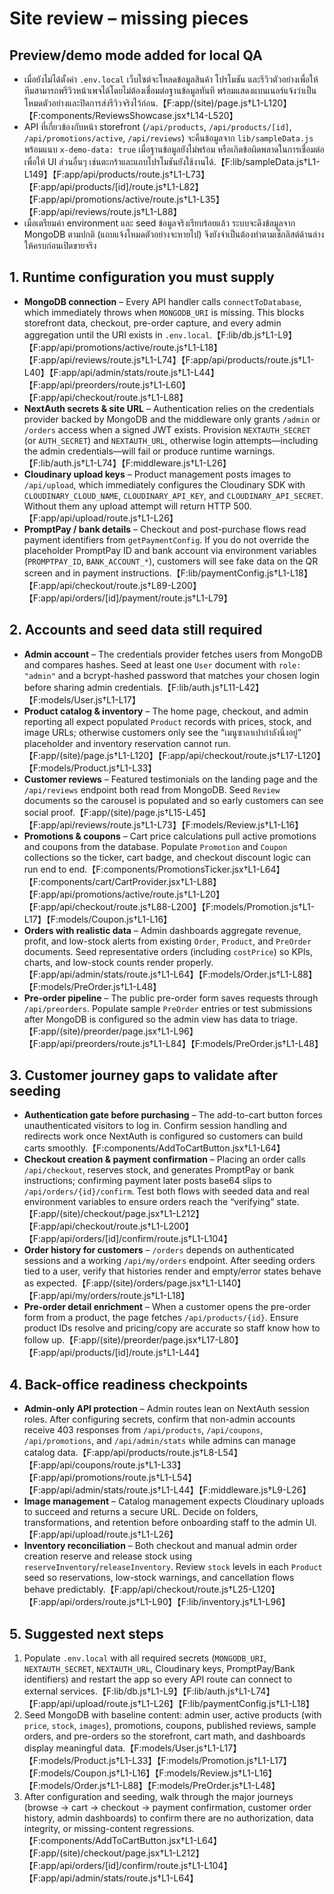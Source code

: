 # Site review – missing pieces

## Preview/demo mode added for local QA
- เมื่อยังไม่ได้ตั้งค่า `.env.local` เว็บไซต์จะโหลดข้อมูลสินค้า โปรโมชัน และรีวิวตัวอย่างเพื่อให้ทีมสามารถพรีวิวหน้าเพจได้โดยไม่ต้องเชื่อมต่อฐานข้อมูลทันที พร้อมแสดงแบนเนอร์แจ้งว่าเป็นโหมดตัวอย่างและปิดการส่งรีวิวจริงไว้ก่อน.【F:app/(site)/page.js†L1-L120】【F:components/ReviewsShowcase.jsx†L14-L520】
- API ที่เกี่ยวข้องกับหน้า storefront (`/api/products`, `/api/products/[id]`, `/api/promotions/active`, `/api/reviews`) จะคืนข้อมูลจาก `lib/sampleData.js` พร้อมแนบ `x-demo-data: true` เมื่อฐานข้อมูลยังไม่พร้อม หรือเกิดข้อผิดพลาดในการเชื่อมต่อ เพื่อให้ UI ส่วนอื่นๆ เช่นตะกร้าและแถบโปรโมชันยังใช้งานได้.【F:lib/sampleData.js†L1-L149】【F:app/api/products/route.js†L1-L73】【F:app/api/products/[id]/route.js†L1-L82】【F:app/api/promotions/active/route.js†L1-L35】【F:app/api/reviews/route.js†L1-L88】
- เมื่อเตรียมค่า environment และ seed ข้อมูลจริงเรียบร้อยแล้ว ระบบจะดึงข้อมูลจาก MongoDB ตามปกติ (แถบแจ้งโหมดตัวอย่างจะหายไป) จึงยังจำเป็นต้องทำตามเช็กลิสต์ด้านล่างให้ครบก่อนเปิดขายจริง

## 1. Runtime configuration you must supply
- **MongoDB connection** – Every API handler calls `connectToDatabase`, which immediately throws when `MONGODB_URI` is missing. This blocks storefront data, checkout, pre-order capture, and every admin aggregation until the URI exists in `.env.local`.【F:lib/db.js†L1-L9】【F:app/api/promotions/active/route.js†L1-L18】【F:app/api/reviews/route.js†L1-L74】【F:app/api/products/route.js†L1-L40】【F:app/api/admin/stats/route.js†L1-L44】【F:app/api/preorders/route.js†L1-L60】【F:app/api/checkout/route.js†L1-L88】
- **NextAuth secrets & site URL** – Authentication relies on the credentials provider backed by MongoDB and the middleware only grants `/admin` or `/orders` access when a signed JWT exists. Provision `NEXTAUTH_SECRET` (or `AUTH_SECRET`) and `NEXTAUTH_URL`, otherwise login attempts—including the admin credentials—will fail or produce runtime warnings.【F:lib/auth.js†L1-L74】【F:middleware.js†L1-L26】
- **Cloudinary upload keys** – Product management posts images to `/api/upload`, which immediately configures the Cloudinary SDK with `CLOUDINARY_CLOUD_NAME`, `CLOUDINARY_API_KEY`, and `CLOUDINARY_API_SECRET`. Without them any upload attempt will return HTTP 500.【F:app/api/upload/route.js†L1-L26】
- **PromptPay / bank details** – Checkout and post-purchase flows read payment identifiers from `getPaymentConfig`. If you do not override the placeholder PromptPay ID and bank account via environment variables (`PROMPTPAY_ID`, `BANK_ACCOUNT_*`), customers will see fake data on the QR screen and in payment instructions.【F:lib/paymentConfig.js†L1-L18】【F:app/api/checkout/route.js†L89-L200】【F:app/api/orders/[id]/payment/route.js†L1-L79】

## 2. Accounts and seed data still required
- **Admin account** – The credentials provider fetches users from MongoDB and compares hashes. Seed at least one `User` document with `role: "admin"` and a bcrypt-hashed password that matches your chosen login before sharing admin credentials.【F:lib/auth.js†L11-L42】【F:models/User.js†L1-L17】
- **Product catalog & inventory** – The home page, checkout, and admin reporting all expect populated `Product` records with prices, stock, and image URLs; otherwise customers only see the “เมนูซาลาเปากำลังนึ่งอยู่” placeholder and inventory reservation cannot run.【F:app/(site)/page.js†L1-L120】【F:app/api/checkout/route.js†L17-L120】【F:models/Product.js†L1-L33】
- **Customer reviews** – Featured testimonials on the landing page and the `/api/reviews` endpoint both read from MongoDB. Seed `Review` documents so the carousel is populated and so early customers can see social proof.【F:app/(site)/page.js†L15-L45】【F:app/api/reviews/route.js†L1-L73】【F:models/Review.js†L1-L16】
- **Promotions & coupons** – Cart price calculations pull active promotions and coupons from the database. Populate `Promotion` and `Coupon` collections so the ticker, cart badge, and checkout discount logic can run end to end.【F:components/PromotionsTicker.jsx†L1-L64】【F:components/cart/CartProvider.jsx†L1-L88】【F:app/api/promotions/active/route.js†L1-L20】【F:app/api/checkout/route.js†L88-L200】【F:models/Promotion.js†L1-L17】【F:models/Coupon.js†L1-L16】
- **Orders with realistic data** – Admin dashboards aggregate revenue, profit, and low-stock alerts from existing `Order`, `Product`, and `PreOrder` documents. Seed representative orders (including `costPrice`) so KPIs, charts, and low-stock counts render properly.【F:app/api/admin/stats/route.js†L1-L64】【F:models/Order.js†L1-L88】【F:models/PreOrder.js†L1-L48】
- **Pre-order pipeline** – The public pre-order form saves requests through `/api/preorders`. Populate sample `PreOrder` entries or test submissions after MongoDB is configured so the admin view has data to triage.【F:app/(site)/preorder/page.jsx†L1-L96】【F:app/api/preorders/route.js†L1-L84】【F:models/PreOrder.js†L1-L48】

## 3. Customer journey gaps to validate after seeding
- **Authentication gate before purchasing** – The add-to-cart button forces unauthenticated visitors to log in. Confirm session handling and redirects work once NextAuth is configured so customers can build carts smoothly.【F:components/AddToCartButton.jsx†L1-L64】
- **Checkout creation & payment confirmation** – Placing an order calls `/api/checkout`, reserves stock, and generates PromptPay or bank instructions; confirming payment later posts base64 slips to `/api/orders/{id}/confirm`. Test both flows with seeded data and real environment variables to ensure orders reach the “verifying” state.【F:app/(site)/checkout/page.jsx†L1-L212】【F:app/api/checkout/route.js†L1-L200】【F:app/api/orders/[id]/confirm/route.js†L1-L104】
- **Order history for customers** – `/orders` depends on authenticated sessions and a working `/api/my/orders` endpoint. After seeding orders tied to a user, verify that histories render and empty/error states behave as expected.【F:app/(site)/orders/page.jsx†L1-L140】【F:app/api/my/orders/route.js†L1-L18】
- **Pre-order detail enrichment** – When a customer opens the pre-order form from a product, the page fetches `/api/products/{id}`. Ensure product IDs resolve and pricing/copy are accurate so staff know how to follow up.【F:app/(site)/preorder/page.jsx†L17-L80】【F:app/api/products/[id]/route.js†L1-L44】

## 4. Back-office readiness checkpoints
- **Admin-only API protection** – Admin routes lean on NextAuth session roles. After configuring secrets, confirm that non-admin accounts receive 403 responses from `/api/products`, `/api/coupons`, `/api/promotions`, and `/api/admin/stats` while admins can manage catalog data.【F:app/api/products/route.js†L8-L54】【F:app/api/coupons/route.js†L1-L33】【F:app/api/promotions/route.js†L1-L54】【F:app/api/admin/stats/route.js†L1-L44】【F:middleware.js†L9-L26】
- **Image management** – Catalog management expects Cloudinary uploads to succeed and returns a secure URL. Decide on folders, transformations, and retention before onboarding staff to the admin UI.【F:app/api/upload/route.js†L1-L26】
- **Inventory reconciliation** – Both checkout and manual admin order creation reserve and release stock using `reserveInventory`/`releaseInventory`. Review `stock` levels in each `Product` seed so reservations, low-stock warnings, and cancellation flows behave predictably.【F:app/api/checkout/route.js†L25-L120】【F:app/api/orders/route.js†L1-L90】【F:lib/inventory.js†L1-L96】

## 5. Suggested next steps
1. Populate `.env.local` with all required secrets (`MONGODB_URI`, `NEXTAUTH_SECRET`, `NEXTAUTH_URL`, Cloudinary keys, PromptPay/Bank identifiers) and restart the app so every API route can connect to external services.【F:lib/db.js†L1-L9】【F:lib/auth.js†L1-L74】【F:app/api/upload/route.js†L1-L26】【F:lib/paymentConfig.js†L1-L18】
2. Seed MongoDB with baseline content: admin user, active products (with `price`, `stock`, `images`), promotions, coupons, published reviews, sample orders, and pre-orders so the storefront, cart math, and dashboards display meaningful data.【F:models/User.js†L1-L17】【F:models/Product.js†L1-L33】【F:models/Promotion.js†L1-L17】【F:models/Coupon.js†L1-L16】【F:models/Review.js†L1-L16】【F:models/Order.js†L1-L88】【F:models/PreOrder.js†L1-L48】
3. After configuration and seeding, walk through the major journeys (browse → cart → checkout → payment confirmation, customer order history, admin dashboards) to confirm there are no authorization, data integrity, or missing-content regressions.【F:components/AddToCartButton.jsx†L1-L64】【F:app/(site)/checkout/page.jsx†L1-L212】【F:app/api/orders/[id]/confirm/route.js†L1-L104】【F:app/api/admin/stats/route.js†L1-L64】

